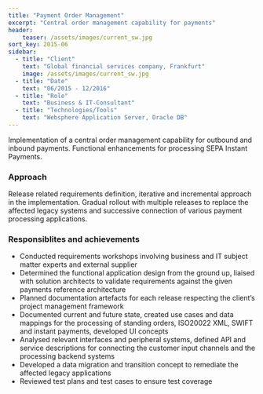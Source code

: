 ```yaml
---
title: "Payment Order Management"
excerpt: "Central order management capability for payments"
header:
    teaser: /assets/images/current_sw.jpg
sort_key: 2015-06
sidebar:
  - title: "Client"
    text: "Global financial services company, Frankfurt"
    image: /assets/images/current_sw.jpg
  - title: "Date"
    text: "06/2015 - 12/2016"
  - title: "Role"
    text: "Business & IT-Consultant"
  - title: "Technologies/Tools"
    text: "Websphere Application Server, Oracle DB"
---
```


Implementation of a central order management capability for outbound and inbound payments. Functional enhancements for processing SEPA Instant Payments.

### Approach

Release related requirements definition, iterative and incremental approach in the implementation. Gradual rollout with multiple releases to replace the affected legacy systems and successive connection of various payment processing applications.


### Responsiblites and achievements

- Conducted requirements workshops involving business and IT subject matter experts and external supplier
- Determined the functional application design from the ground up, liaised with solution architects to validate requirements against the given payments reference architecture
- Planned documentation artefacts for each release respecting the client’s project management framework
- Documented current and future state, created use cases and data mappings for the processing of standing orders, ISO20022 XML, SWIFT and instant payments, developed UI concepts
- Analysed relevant interfaces and peripheral systems, defined API and service descriptions for connecting the customer input channels and the processing backend systems
- Developed a data migration and transition concept to remediate the affected legacy applications
- Reviewed test plans and test cases to ensure test coverage